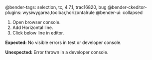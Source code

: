 @bender-tags: selection, tc, 4.7.1, trac16820, bug
@bender-ckeditor-plugins: wysiwygarea,toolbar,horizontalrule
@bender-ui: collapsed

1. Open browser console.
1. Add Horizontal line.
1. Click below line in editor.

**Expected:** No visible errors in test or developer console.

**Unexpected:** Error thrown in a developer console.
